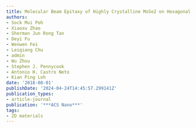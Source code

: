 ```yaml
---
title: Molecular Beam Epitaxy of Highly Crystalline MoSe2 on Hexagonal Boron Nitride
authors:
- Sock Mui Poh
- Xiaoxu Zhao
- Sherman Jun Rong Tan
- Deyi Fu
- Wenwen Fei
- Leiqiang Chu
- admin
- Wu Zhou
- Stephen J. Pennycook
- Antonio H. Castro Neto
- Kian Ping Loh
date: '2018-08-01'
publishDate: '2024-04-24T14:45:57.299141Z'
publication_types:
- article-journal
publication: '***ACS Nano***'
tags:
- 2D materials
---
```

